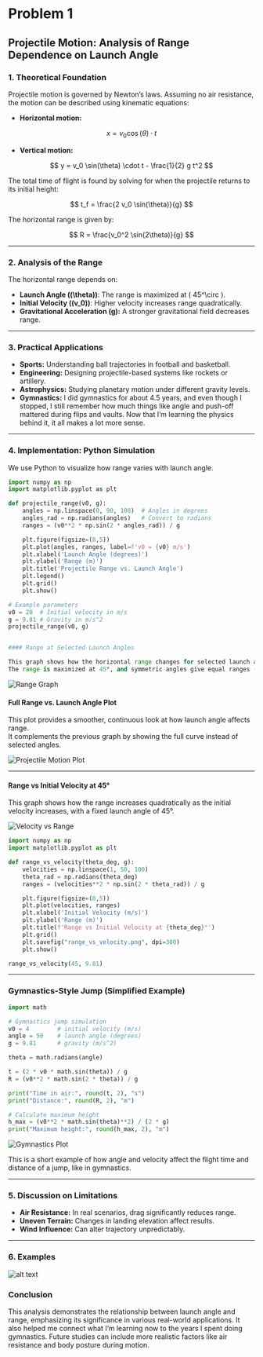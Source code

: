 # Problem 1

## Projectile Motion: Analysis of Range Dependence on Launch Angle

### 1. Theoretical Foundation

Projectile motion is governed by Newton’s laws. Assuming no air resistance, the motion can be described using kinematic equations:

- **Horizontal motion:**

$$
x = v_0 \cos(\theta) \cdot t
$$

- **Vertical motion:**

$$
y = v_0 \sin(\theta) \cdot t - \frac{1}{2} g t^2
$$

The total time of flight is found by solving for when the projectile returns to its initial height:

$$
t_f = \frac{2 v_0 \sin(\theta)}{g}
$$

The horizontal range is given by:

$$
R = \frac{v_0^2 \sin(2\theta)}{g}
$$

---

### 2. Analysis of the Range

The horizontal range depends on:

- **Launch Angle (\(\theta\))**: The range is maximized at \( 45^\circ \).
- **Initial Velocity (\(v_0\))**: Higher velocity increases range quadratically.
- **Gravitational Acceleration (g):** A stronger gravitational field decreases range.

---

### 3. Practical Applications

- **Sports:** Understanding ball trajectories in football and basketball.
- **Engineering:** Designing projectile-based systems like rockets or artillery.
- **Astrophysics:** Studying planetary motion under different gravity levels.
- **Gymnastics:** I did gymnastics for about 4.5 years, and even though I stopped, I still remember how much things like angle and push-off mattered during flips and vaults. Now that I’m learning the physics behind it, it all makes a lot more sense.

---

### 4. Implementation: Python Simulation

We use Python to visualize how range varies with launch angle.

```python
import numpy as np
import matplotlib.pyplot as plt

def projectile_range(v0, g):
    angles = np.linspace(0, 90, 100)  # Angles in degrees
    angles_rad = np.radians(angles)   # Convert to radians
    ranges = (v0**2 * np.sin(2 * angles_rad)) / g

    plt.figure(figsize=(8,5))
    plt.plot(angles, ranges, label=f'v0 = {v0} m/s')
    plt.xlabel('Launch Angle (degrees)')
    plt.ylabel('Range (m)')
    plt.title('Projectile Range vs. Launch Angle')
    plt.legend()
    plt.grid()
    plt.show()

# Example parameters
v0 = 20  # Initial velocity in m/s
g = 9.81 # Gravity in m/s^2
projectile_range(v0, g)


#### Range at Selected Launch Angles

This graph shows how the horizontal range changes for selected launch angles (0°, 15°, ..., 90°).  
The range is maximized at 45°, and symmetric angles give equal ranges (like 30° and 60°).

```

![Range Graph](range_selected_plot.png)

#### Full Range vs. Launch Angle Plot

This plot provides a smoother, continuous look at how launch angle affects range.  
It complements the previous graph by showing the full curve instead of selected angles.

![Projectile Motion Plot](range_vs_angle_continuous.png)

---

#### Range vs Initial Velocity at 45°

This graph shows how the range increases quadratically as the initial velocity increases, with a fixed launch angle of 45°.

![Velocity vs Range](range_vs_velocity.png)

```python
import numpy as np
import matplotlib.pyplot as plt

def range_vs_velocity(theta_deg, g):
    velocities = np.linspace(1, 50, 100)
    theta_rad = np.radians(theta_deg)
    ranges = (velocities**2 * np.sin(2 * theta_rad)) / g

    plt.figure(figsize=(8,5))
    plt.plot(velocities, ranges)
    plt.xlabel('Initial Velocity (m/s)')
    plt.ylabel('Range (m)')
    plt.title(f'Range vs Initial Velocity at {theta_deg}°')
    plt.grid()
    plt.savefig("range_vs_velocity.png", dpi=300)
    plt.show()

range_vs_velocity(45, 9.81)

```
---

### Gymnastics-Style Jump (Simplified Example)

```python
import math

# Gymnastics jump simulation
v0 = 4        # initial velocity (m/s)
angle = 50    # launch angle (degrees)
g = 9.81      # gravity (m/s^2)

theta = math.radians(angle)

t = (2 * v0 * math.sin(theta)) / g
R = (v0**2 * math.sin(2 * theta)) / g

print("Time in air:", round(t, 2), "s")
print("Distance:", round(R, 2), "m")

# Calculate maximum height
h_max = (v0**2 * math.sin(theta)**2) / (2 * g)
print("Maximum height:", round(h_max, 2), "m")
```
![Gymnastics Plot](gymnastics_height_time.png)

This is a short example of how angle and velocity affect the flight time and distance of a jump, like in gymnastics.

---

### 5. Discussion on Limitations

- **Air Resistance:** In real scenarios, drag significantly reduces range.
- **Uneven Terrain:** Changes in landing elevation affect results.
- **Wind Influence:** Can alter trajectory unpredictably.

---
### 6. Examples

![alt text](image-1.png)

### Conclusion

This analysis demonstrates the relationship between launch angle and range, emphasizing its significance in various real-world applications. It also helped me connect what I’m learning now to the years I spent doing gymnastics. Future studies can include more realistic factors like air resistance and body posture during motion.
